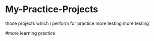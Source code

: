 # My-Practice-Projects
those projects which i perform for practice
more testing
 more testing

#more learning practice